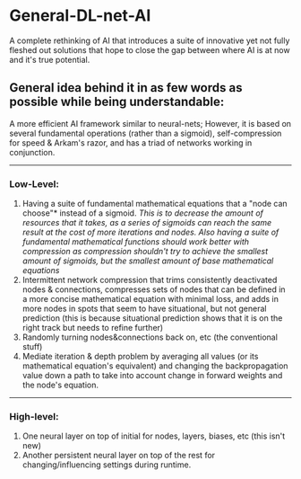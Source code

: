 # General-DL-net-AI
A complete rethinking of AI that introduces a suite of innovative yet not fully fleshed out solutions that hope to close the gap between where AI is at now and it's true potential.

## General idea behind it in as few words as possible while being understandable:
A more efficient AI framework similar to neural-nets; However, it is based on several fundamental operations (rather than a sigmoid), self-compression for speed & Arkam's razor, and has a triad of networks working in conjunction.

<hr>
<h3> Low-Level: </h3>

1. Having a suite of fundamental mathematical equations that a "node can choose"\* instead of a sigmoid. <i>This is to decrease the amount of resources that it takes, as a series of sigmoids can reach the same result at the cost of more iterations and nodes. Also having a suite of fundamental mathematical functions should work better with compression as compression shouldn't try to achieve the smallest amount of sigmoids, but the smallest amount of base mathematical equations</i>
2. Intermittent network compression that trims consistently deactivated nodes & connections, compresses sets of nodes that can be defined in a more concise mathematical equation with minimal loss, and adds in more nodes in spots that seem to have situational, but not general prediction (this is because situational prediction shows that it is on the right track but needs to refine further)
3. Randomly turning nodes&connections back on, etc (the conventional stuff)
4. Mediate iteration & depth problem by averaging all values (or its mathematical equation's equivalent) and changing the backpropagation value down a path to take into account change in forward weights and the node's equation. 

<hr>
<h3> High-level:</h3>

1. One neural layer on top of initial for nodes, layers, biases, etc (this isn't new)
2. Another persistent neural layer on top of the rest for changing/influencing settings during runtime.
